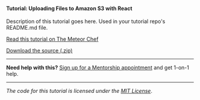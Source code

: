 #### Tutorial: Uploading Files to Amazon S3 with React

Description of this tutorial goes here. Used in your tutorial repo's README.md file.

[Read this tutorial on The Meteor Chef](https://themeteorchef.com/tutorials/uploading-files-to-amazon-s3-with-react)  

[Download the source (.zip)](https://github.com/themeteorchef/uploading-files-to-amazon-s3-with-react/archive/master.zip)

---

**Need help with this?** [Sign up for a Mentorship appointment](https://themeteorchef.com/mentorship?readme=uploading-files-to-amazon-s3-with-react) and get 1-on-1 help.

---

_The code for this tutorial is licensed under the [MIT License](http://opensource.org/licenses/MIT)_.
